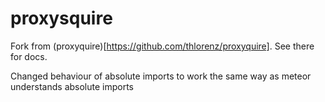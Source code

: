 # proxysquire 

Fork from (proxyquire)[https://github.com/thlorenz/proxyquire]. See there for docs.

Changed behaviour of absolute imports to work the same way as meteor understands absolute imports

